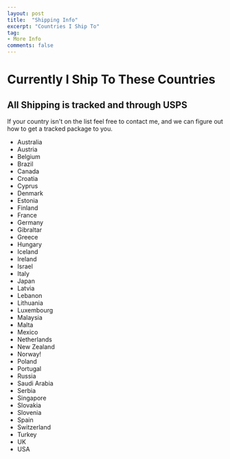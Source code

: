 ```yaml
---
layout: post
title:  "Shipping Info"
excerpt: "Countries I Ship To"
tag:
- More Info
comments: false
---
```


# Currently I Ship To These Countries
## All Shipping is tracked and through USPS
If your country isn't on the list feel free to contact me, and we can figure out how to get a tracked package to you.

* Australia
* Austria
* Belgium
* Brazil
* Canada
* Croatia
* Cyprus
* Denmark
* Estonia
* Finland
* France
* Germany
* Gibraltar
* Greece
* Hungary
* Iceland
* Ireland
* Israel
* Italy
* Japan
* Latvia
* Lebanon
* Lithuania
* Luxembourg
* Malaysia
* Malta
* Mexico
* Netherlands
* New Zealand
* Norway!
* Poland
* Portugal
* Russia
* Saudi Arabia
* Serbia
* Singapore
* Slovakia
* Slovenia
* Spain
* Switzerland
* Turkey
* UK
* USA
